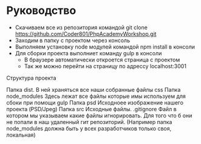 # Руководство
* Скачиваем все из репозитория командой git clone https://github.com/Coder801/PhpAcademyWorkshop.git
* Заходим в папку с проектом через консоль
* Выполняем установку node модулей командой npm install в консоли
* Для сборки проекта выполниет команду gulp в консоли
  * В браузере автоматически откроется страница с проектом
  * Так же можно перейти на страницу по адрессу localhost:3001


Структура проекта

Папка dist. В ней храняться все наши собранные файлы css
Папка node_modules Здесь лежат все файлы которые имы используем для сбоки при помощи gulp
Папка psd Исходноее изображение нашего проекта (PSD/Jpeg)
Папка src Исходные файлы.
.gitignore Файл в котором мы указываем какие файлы игнорировать. Для того что б они не попали в наш удаленный гит репозиторий. (Например папка node_modules должна быть у всех разработчиков только своя, локальная)
